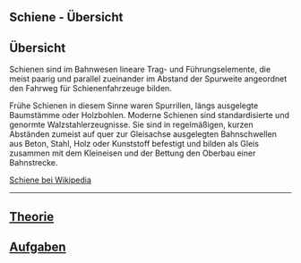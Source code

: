 
Schiene - Übersicht
---
## Übersicht

Schienen sind im Bahnwesen lineare Trag- und Führungselemente, die meist paarig und parallel zueinander im Abstand der Spurweite angeordnet den Fahrweg für Schienenfahrzeuge bilden.

Frühe Schienen in diesem Sinne waren Spurrillen, längs ausgelegte Baumstämme oder Holzbohlen. Moderne Schienen sind standardisierte und genormte Walzstahlerzeugnisse. Sie sind in regelmäßigen, kurzen Abständen zumeist auf quer zur Gleisachse ausgelegten Bahnschwellen aus Beton, Stahl, Holz oder Kunststoff befestigt und bilden als Gleis zusammen mit dem Kleineisen und der Bettung den Oberbau einer Bahnstrecke.

[Schiene bei Wikipedia](https://de.wikipedia.org/wiki/Schiene_(Schienenverkehr))

---
## [Theorie](theorie.md)
## [Aufgaben](aufgaben.md)

